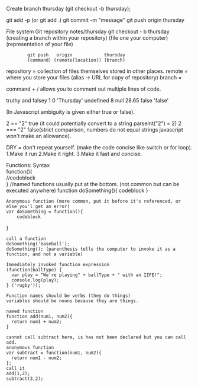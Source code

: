 Create branch thursday (git checkout -b thursday);

git add -p (or git add .)
git commit -m "message"
git push origin thursday

File system                   Git repository
notes/thursday              git checkout - b thursday (creating a branch within your repository)
(file one your computer)     (representation of your file)

            git push   origin            thursday
            (command) (remote(location)) (branch)
repository = collection of files themselves stored in other places.
remote = where you store your files (alias -> URL for copy of repository)
branch =

command + / allows you to comment out multiple lines of code.

truthy and falsey
1           0
'Thursday'    undefined
8            null
28.65       false
'false'

(In Javascript ambiguity is given either true or false).

2 == "2"
true (it could potentially convert to a string parseInt("2") = 2)
2 === "2"
false(strict comparison, numbers do not equal strings javascript won't make an allowance).

DRY = don't repeat yourself. (make the code concise like switch or for loop).
  1.Make it run
  2.Make it right.
  3.Make it fast and concise.

  Functions:
  Syntax                    
    function(){          
      //codeblock          
    }
    //named functions usually put at the bottom. (not common but can be executed anywhere)
   function doSomething(){
      codeblock
    }

    Anonymous function (more common, put it before it's referenced, or else you'l get an error)
    var doSomething = function(){
        codeblock
}

    call a function
    doSomething('baseball');
    doSomething(); (parenthesis tells the computer to invoke it as a function, and not a variable)

    Immediately invoked function expression
    (function(ballType) {
      var play = "We're playing" + ballType + " with an IIFE!";
      console.log(play);
    } ('rugby'));

    Function names should be verbs (they do things)
    variables should be nouns because they are things.

    named function
    function add(num1, num2){
      return num1 + num2;
    }

    cannot call subtract here, is has not been declared but you can call add.
    anonymous function
    var subtract = function(num1, num2){
      return num1 - num2;
    };
    call it
    add(1,2);
    subtract(3,2);
